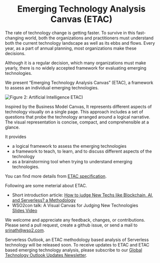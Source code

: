 <h1 align="center">Emerging Technology Analysis Canvas (ETAC)</h1>

The rate of technology change is getting faster. To survive in this fast-changing world, both the organizations and practitioners must understand both the current technology landscape as well as its ebbs and flows. Every year, as a part of annual planning, most organizations make these decisions.

Although it is a regular decision, which many organizations must make yearly, there is no widely accepted framework for evaluating emerging technologies.

We present “Emerging Technology Analysis Canvas” (ETAC), a framework to assess an individual emerging technologies. 

![Figure 2: Artificial Intelligence ETAC)](https://raw.githubusercontent.com/wso2/ETAC/master/images/etac-ai-outlook-v2.png)


 Inspired by the Business Model Canvas, It represents different aspects of technology visually on a single page. This approach includes a set of questions that probe the technology arranged around a logical narrative. The visual representation is concise, compact, and comprehensible at a glance. 

It provides 
* a logical framework to assess the emerging technologies
* a framework to teach, to learn, and to discuss different aspects of the technology
* as a brainstorming tool when trying to understand emerging technologies.

You can find more details from [ETAC specification](https://github.com/wso2/ETAC/blob/master/ETAC.md). 

Following are some meterial about ETAC. 
* Short introduction article: [How to judge New Techs like Blockchain, AI, and Serverless? a Methodology](https://hackernoon.com/etac-a-visual-canvas-for-assessing-technologies-e73b7f5c3990)
* WSO2con talk: A Visual Canvas for Judging New Technologies [Slides](https://www.slideshare.net/hemapani/a-visual-canvas-for-judging-new-technologies),[Video](https://www.youtube.com/watch?v=4RtbHgBqUJc)

We welcome and appreciate any feedback, changes, or contributions. Please send a pull request, create a github issue, or send a mail to srinath@wso2.com. 

Serverless Outlook, an ETAC methodology based analysis of Serverless technology will be released soon. To receive updates to ETAC and ETAC based emerging technology analysis, please subscribe to our [Global Technology Outlook Updates Newsletter](https://wso2.com/subscribe/global-technology-outlook-update).  


